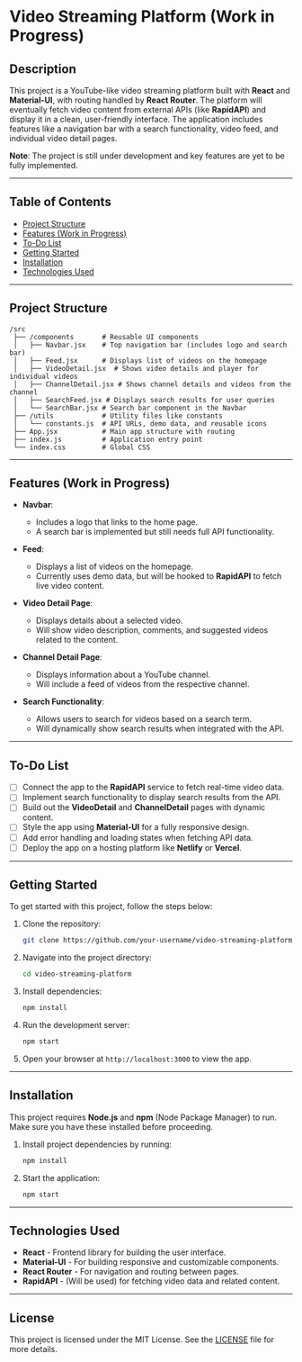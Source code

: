 # Video Streaming Platform (Work in Progress)

## Description

This project is a YouTube-like video streaming platform built with **React** and **Material-UI**, with routing handled by **React Router**. The platform will eventually fetch video content from external APIs (like **RapidAPI**) and display it in a clean, user-friendly interface. The application includes features like a navigation bar with a search functionality, video feed, and individual video detail pages.

**Note**: The project is still under development and key features are yet to be fully implemented.

---

## Table of Contents

- [Project Structure](#project-structure)
- [Features (Work in Progress)](#features)
- [To-Do List](#to-do-list)
- [Getting Started](#getting-started)
- [Installation](#installation)
- [Technologies Used](#technologies-used)

---

## Project Structure

```
/src
 ├── /components       # Reusable UI components
 │   ├── Navbar.jsx    # Top navigation bar (includes logo and search bar)
 │   ├── Feed.jsx      # Displays list of videos on the homepage
 │   ├── VideoDetail.jsx  # Shows video details and player for individual videos
 │   ├── ChannelDetail.jsx # Shows channel details and videos from the channel
 │   ├── SearchFeed.jsx # Displays search results for user queries
 │   └── SearchBar.jsx # Search bar component in the Navbar
 ├── /utils            # Utility files like constants
 │   └── constants.js  # API URLs, demo data, and reusable icons
 ├── App.jsx           # Main app structure with routing
 ├── index.js          # Application entry point
 └── index.css         # Global CSS
```

---

## Features (Work in Progress)

- **Navbar**:
  - Includes a logo that links to the home page.
  - A search bar is implemented but still needs full API functionality.

- **Feed**:
  - Displays a list of videos on the homepage.
  - Currently uses demo data, but will be hooked to **RapidAPI** to fetch live video content.

- **Video Detail Page**:
  - Displays details about a selected video.
  - Will show video description, comments, and suggested videos related to the content.

- **Channel Detail Page**:
  - Displays information about a YouTube channel.
  - Will include a feed of videos from the respective channel.

- **Search Functionality**:
  - Allows users to search for videos based on a search term.
  - Will dynamically show search results when integrated with the API.

---

## To-Do List

- [ ] Connect the app to the **RapidAPI** service to fetch real-time video data.
- [ ] Implement search functionality to display search results from the API.
- [ ] Build out the **VideoDetail** and **ChannelDetail** pages with dynamic content.
- [ ] Style the app using **Material-UI** for a fully responsive design.
- [ ] Add error handling and loading states when fetching API data.
- [ ] Deploy the app on a hosting platform like **Netlify** or **Vercel**.

---

## Getting Started

To get started with this project, follow the steps below:

1. Clone the repository:
   ```bash
   git clone https://github.com/your-username/video-streaming-platform.git
   ```
2. Navigate into the project directory:
   ```bash
   cd video-streaming-platform
   ```

3. Install dependencies:
   ```bash
   npm install
   ```

4. Run the development server:
   ```bash
   npm start
   ```

5. Open your browser at `http://localhost:3000` to view the app.

---

## Installation

This project requires **Node.js** and **npm** (Node Package Manager) to run. Make sure you have these installed before proceeding.

1. Install project dependencies by running:

   ```bash
   npm install
   ```

2. Start the application:

   ```bash
   npm start
   ```

---

## Technologies Used

- **React** - Frontend library for building the user interface.
- **Material-UI** - For building responsive and customizable components.
- **React Router** - For navigation and routing between pages.
- **RapidAPI** - (Will be used) for fetching video data and related content.

---

## License

This project is licensed under the MIT License. See the [LICENSE](LICENSE) file for more details.
